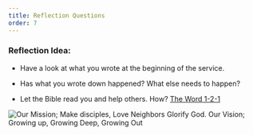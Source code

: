 ```yaml
---
title: Reflection Questions
order: 7
---
```


### Reflection Idea: 
- Have a look at what you wrote at the beginning of the service.
- Has what you wrote down happened? What else needs to happen?  

- Let the Bible read you and help others. How? [The Word 1-2-1](https://www.theword121.com/)
 



![Our Mission; Make disciples, Love Neighbors Glorify God. Our Vision; Growing up, Growing Deep, Growing Out](https://raw.githubusercontent.com/stgeorgeshurstville/bulletin/main/images/upload.JPG)

